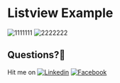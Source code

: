 # Listview Example 

![1111111](https://user-images.githubusercontent.com/7110339/57514574-783ab200-7319-11e9-94ce-f730bbd32bb4.JPG)
![2222222](https://user-images.githubusercontent.com/7110339/57514576-783ab200-7319-11e9-9414-315f7a6e2d41.JPG)


## Questions?🤔
Hit me on [![Linkedin](https://img.shields.io/badge/Linkedin-Emre%20Karataş-blue.svg)](https://www.linkedin.com/in/emre-karata%C5%9F-062b26a9/)  [![Facebook](https://img.shields.io/badge/Facebook-Emre%20Karataş-blue.svg)](https://www.facebook.com/emre.karatas.311)
